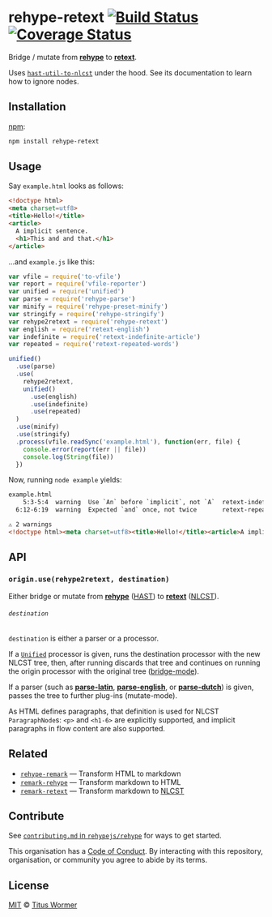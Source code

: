 # rehype-retext [![Build Status][travis-badge]][travis] [![Coverage Status][codecov-badge]][codecov]

Bridge / mutate from [**rehype**][rehype] to [**retext**][retext].

Uses [`hast-util-to-nlcst`][hast-util-to-nlcst] under the hood.  See its
documentation to learn how to ignore nodes.

## Installation

[npm][]:

```bash
npm install rehype-retext
```

## Usage

Say `example.html` looks as follows:

```html
<!doctype html>
<meta charset=utf8>
<title>Hello!</title>
<article>
  A implicit sentence.
  <h1>This and and that.</h1>
</article>
```

...and `example.js` like this:

```javascript
var vfile = require('to-vfile')
var report = require('vfile-reporter')
var unified = require('unified')
var parse = require('rehype-parse')
var minify = require('rehype-preset-minify')
var stringify = require('rehype-stringify')
var rehype2retext = require('rehype-retext')
var english = require('retext-english')
var indefinite = require('retext-indefinite-article')
var repeated = require('retext-repeated-words')

unified()
  .use(parse)
  .use(
    rehype2retext,
    unified()
      .use(english)
      .use(indefinite)
      .use(repeated)
  )
  .use(minify)
  .use(stringify)
  .process(vfile.readSync('example.html'), function(err, file) {
    console.error(report(err || file))
    console.log(String(file))
  })
```

Now, running `node example` yields:

```html
example.html
    5:3-5:4  warning  Use `An` before `implicit`, not `A`  retext-indefinite-article  retext-indefinite-article
  6:12-6:19  warning  Expected `and` once, not twice       retext-repeated-words      retext-repeated-words

⚠ 2 warnings
<!doctype html><meta charset=utf8><title>Hello!</title><article>A implicit sentence.<h1>This and and that.</h1></article>
```

## API

### `origin.use(rehype2retext, destination)`

Either bridge or mutate from [**rehype**][rehype] ([HAST][]) to
[**retext**][retext] ([NLCST][]).

###### `destination`

`destination` is either a parser or a processor.

If a [`Unified`][processor] processor is given, runs the destination
processor with the new NLCST tree, then, after running discards that
tree and continues on running the origin processor with the original
tree ([bridge-mode][bridge]).

If a parser (such as [**parse-latin**][latin], [**parse-english**][english],
or [**parse-dutch**][dutch]) is given, passes the tree to further
plug-ins (mutate-mode).

As HTML defines paragraphs, that definition is used for NLCST
`ParagraphNode`s: `<p>` and `<h1-6>` are explicitly supported,
and implicit paragraphs in flow content are also supported.

## Related

*   [`rehype-remark`](https://github.com/rehypejs/rehype-remark)
    — Transform HTML to markdown
*   [`remark-rehype`](https://github.com/wooorm/remark-rehype)
    — Transform markdown to HTML
*   [`remark-retext`](https://github.com/wooorm/remark-retext)
    — Transform markdown to [NLCST][]

## Contribute

See [`contributing.md` in `rehypejs/rehype`][contribute] for ways to get
started.

This organisation has a [Code of Conduct][coc].  By interacting with this
repository, organisation, or community you agree to abide by its terms.

## License

[MIT][license] © [Titus Wormer][author]

<!-- Definitions -->

[travis-badge]: https://img.shields.io/travis/rehypejs/rehype-retext.svg

[travis]: https://travis-ci.org/rehypejs/rehype-retext

[codecov-badge]: https://img.shields.io/codecov/c/github/rehypejs/rehype-retext.svg

[codecov]: https://codecov.io/github/rehypejs/rehype-retext

[npm]: https://docs.npmjs.com/cli/install

[license]: license

[author]: http://wooorm.com

[hast]: https://github.com/syntax-tree/hast

[rehype]: https://github.com/rehypejs/rehype

[retext]: https://github.com/wooorm/retext

[processor]: https://github.com/unifiedjs/unified#processor

[bridge]: https://github.com/unifiedjs/unified#processing-between-syntaxes

[nlcst]: https://github.com/syntax-tree/nlcst

[latin]: https://github.com/wooorm/parse-latin

[english]: https://github.com/wooorm/parse-english

[dutch]: https://github.com/wooorm/parse-dutch

[hast-util-to-nlcst]: https://github.com/syntax-tree/hast-util-to-nlcst

[contribute]: https://github.com/rehypejs/rehype/blob/master/contributing.md

[coc]: https://github.com/rehypejs/rehype/blob/master/code-of-conduct.md
